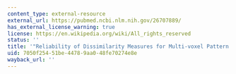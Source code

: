 ```yaml
---
content_type: external-resource
external_url: https://pubmed.ncbi.nlm.nih.gov/26707889/
has_external_license_warning: true
license: https://en.wikipedia.org/wiki/All_rights_reserved
status: ''
title: '"Reliability of Dissimilarity Measures for Multi-voxel Pattern Analysis."'
uid: 7050f254-51be-4478-9aa0-48fe70274e8e
wayback_url: ''
---
```

